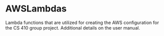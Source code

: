 # AWSLambdas
 
Lambda functions that are utilized for creating the AWS configuration for the CS 410 group project. Additional details on the user manual.
